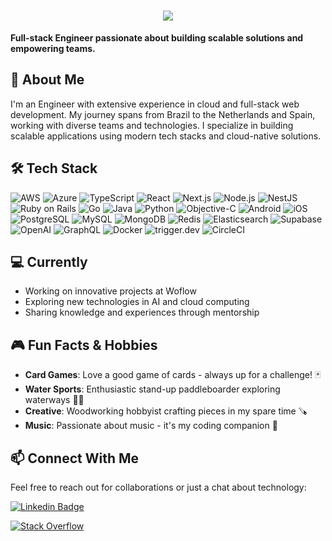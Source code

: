 <h1 align="center">
  <a href="https://git.io/typing-svg">
    <img src="https://readme-typing-svg.herokuapp.com/?lines=Hello,+hello+👋+;Nice+to+meet+you!;I+am+Lucas+Oliveira+👋&center=true&size=30&repeat=false">
  </a>
</h1>

**Full-stack Engineer passionate about building scalable solutions and empowering teams.**

## 🚀 About Me
I'm an Engineer with extensive experience in cloud and full-stack web development. My journey spans from Brazil to the Netherlands and Spain, working with diverse teams and technologies. I specialize in building scalable applications using modern tech stacks and cloud-native solutions.

## 🛠️ Tech Stack
![AWS](https://img.shields.io/badge/AWS-232F3E?style=for-the-badge&logo=amazon-aws&logoColor=white)
![Azure](https://img.shields.io/badge/Azure-0078D4?style=for-the-badge&logo=microsoftazure&logoColor=white)
![TypeScript](https://img.shields.io/badge/TypeScript-007ACC?style=for-the-badge&logo=typescript&logoColor=white)
![React](https://img.shields.io/badge/React-20232A?style=for-the-badge&logo=react&logoColor=61DAFB)
![Next.js](https://img.shields.io/badge/Next.js-000000?style=for-the-badge&logo=nextdotjs&logoColor=white)
![Node.js](https://img.shields.io/badge/Node.js-43853D?style=for-the-badge&logo=node.js&logoColor=white)
![NestJS](https://img.shields.io/badge/NestJS-E0234E?style=for-the-badge&logo=nestjs&logoColor=white)
![Ruby on Rails](https://img.shields.io/badge/Ruby_on_Rails-CC0000?style=for-the-badge&logo=ruby-on-rails&logoColor=white)
![Go](https://img.shields.io/badge/Go-00ADD8?style=for-the-badge&logo=go&logoColor=white)
![Java](https://img.shields.io/badge/Java-ED8B00?style=for-the-badge&logo=openjdk&logoColor=white)
![Python](https://img.shields.io/badge/Python-3776AB?style=for-the-badge&logo=python&logoColor=white)
![Objective-C](https://img.shields.io/badge/Objective--C-3A95E3?style=for-the-badge&logo=apple&logoColor=white)
![Android](https://img.shields.io/badge/Android-3DDC84?style=for-the-badge&logo=android&logoColor=white)
![iOS](https://img.shields.io/badge/iOS-000000?style=for-the-badge&logo=ios&logoColor=white)
![PostgreSQL](https://img.shields.io/badge/PostgreSQL-316192?style=for-the-badge&logo=postgresql&logoColor=white)
![MySQL](https://img.shields.io/badge/MySQL-4479A1?style=for-the-badge&logo=mysql&logoColor=white)
![MongoDB](https://img.shields.io/badge/MongoDB-47A248?style=for-the-badge&logo=mongodb&logoColor=white)
![Redis](https://img.shields.io/badge/Redis-DC382D?style=for-the-badge&logo=redis&logoColor=white)
![Elasticsearch](https://img.shields.io/badge/Elasticsearch-005571?style=for-the-badge&logo=elasticsearch&logoColor=white)
![Supabase](https://img.shields.io/badge/Supabase-3ECF8E?style=for-the-badge&logo=supabase&logoColor=white)
![OpenAI](https://img.shields.io/badge/OpenAI-412991?style=for-the-badge&logo=openai&logoColor=white)
![GraphQL](https://img.shields.io/badge/GraphQL-E434AA?style=for-the-badge&logo=graphql&logoColor=white)
![Docker](https://img.shields.io/badge/Docker-2496ED?style=for-the-badge&logo=docker&logoColor=white)
![trigger.dev](https://img.shields.io/badge/trigger.dev-2B1A4A?style=for-the-badge&logo=triggerdotdev&logoColor=white)
![CircleCI](https://img.shields.io/badge/CircleCI-343434?style=for-the-badge&logo=circleci&logoColor=white)

## 💻 Currently
- Working on innovative projects at Woflow
- Exploring new technologies in AI and cloud computing
- Sharing knowledge and experiences through mentorship

## 🎮 Fun Facts & Hobbies
- **Card Games**: Love a good game of cards - always up for a challenge! 🃏
- **Water Sports**: Enthusiastic stand-up paddleboarder exploring waterways 🏄‍♂️
- **Creative**: Woodworking hobbyist crafting pieces in my spare time 🪚
- **Music**: Passionate about music - it's my coding companion 🎵

## 📫 Connect With Me
Feel free to reach out for collaborations or just a chat about technology: 

[![Linkedin Badge](https://img.shields.io/badge/-LINKEDIN-blue?style=for-the-badge&logo=LinkedIn&logoColor=white&link=https://www.linkedin.com/in/lucaslao/)](https://www.linkedin.com/in/lucaslao/)

[![Stack Overflow](https://img.shields.io/badge/-Stack_Overflow-FE7A16?style=for-the-badge&logo=stack-overflow&logoColor=white&link=https://stackoverflow.com/users/1237702/lao)](https://stackoverflow.com/users/1237702/lao)
<!--![Profile Views](https://komarev.com/ghpvc/?username=lao&color=brightgreen)-->
<!--START_SECTION:waka-->
<!--END_SECTION:waka-->
